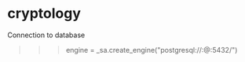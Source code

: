# cryptology

Connection to database
>>> engine = _sa.create_engine("postgresql://<username>:<password>@<host>:5432/<database>")
